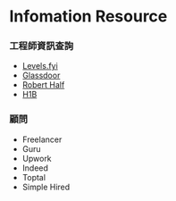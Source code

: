 # Infomation Resource

### 工程師資訊查詢

- [Levels.fyi](https://www.levels.fyi/?compare=Google,Facebook,Microsoft&track=Software%20Engineer)
- [Glassdoor](https://www.glassdoor.com/index.htm)
- [Robert Half](https://www.roberthalf.com/salary-guide)
- [H1B](https://www.flcdatacenter.com/OesWizardStart.aspx)

### 顧問
* Freelancer
* Guru
* Upwork
* Indeed
* Toptal
* Simple Hired
